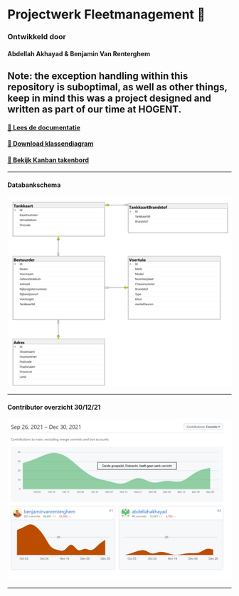 # Projectwerk Fleetmanagement 🚗

### Ontwikkeld door
#### Abdellah Akhayad & Benjamin Van Renterghem 

Note: the exception handling within this repository is suboptimal, as well as other things, keep in mind this was a project designed and written as part of our time at HOGENT.
--------------
#### [📖 Lees de documentatie](https://docs.google.com/document/d/1FPR8E7Mz1UUCKthUxlO18xKNvESPpX2dkBMap34k-n0/edit?usp=sharing)
#### [🧮 Download klassendiagram](/Ontwerp%20%26%20analyse/Klassendiagram/Klassen_v3.vpp)
#### [📝 Bekijk Kanban takenbord](https://github.com/HOGENT-PRG/Projectwerk-Fleetmanagement/projects/1?fullscreen=true)
--------------

#### Databankschema
![Databankschema](/Ontwerp%20%26%20analyse/Databankschema/Diagram_v2.png)

--------------

#### Contributor overzicht 30/12/21
![Contributors](/Ontwerp%20%26%20analyse/Contributors_301221.png)

--------------
